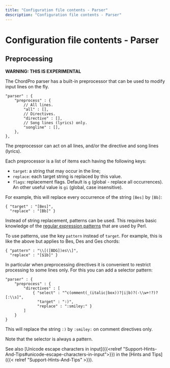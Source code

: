 ```yaml
---
title: "Configuration file contents - Parser"
description: "Configuration file contents - Parser"
---
```


# Configuration file contents - Parser

## Preprocessing

**WARNING: THIS IS EXPERIMENTAL**

The ChordPro parser has a built-in preprocessor that can be used to
modify input lines on the fly.

    "parser" : {
        "preprocess" : {
            // All lines.
            "all" : [],
            // Directives.
            "directive" : [],
            // Song lines (lyrics) only.
            "songline" : [],
        },
    },

The preprocessor can act on all lines, and/or the directive and song
lines (lyrics).

Each preprocessor is a list of items each having the following keys:

* `target`: a string that may occur in the line;
* `replace`: each target string is replaced by this value.
* `flags`: replacement flags. Default is `g` (global - replace all
  occurrences). An other useful
  value is `gi` (global, case insensitive).

For example, this will replace every occurrence of the string `[Bes]`
by `[Bb]`:

    { "target" : "[Bes]",
	  "replace" : "[Bb]" }

Instead of string replacement, patterns can be used. This requires
basic knowledge of the [regular expression
patterns](https://perldoc.perl.org/perlre) that are used by Perl.

To use patterns, use the key `pattern` instead of `target`.
For example, this is like the above but applies to Bes, Des and Ges
chords:

    { "pattern" : "\\[([BDG])es\\]",
	  "replace" : "[$1b]" }

In particular when preprocessing directives it is convenient to
restrict processing to some lines only. For this you can add a
selector pattern:

    "parser" : {
        "preprocess" : {
			"directives" : [
				{ "select" : "^c(omment(_(italic|box))?|i|b)?(-\\w+!?)?[:\\s]",
				  "target" : ":)",
				  "replace" : ":smiley:" }
			]
        }
	}
	
This will replace the string `:)` by `:smiley:` on comment directives
only.

Note that the selector is always a pattern.

See also [Unicode escape characters in input]({{<relref
"Support-Hints-And-Tips#unicode-escape-characters-in-input">}}) in the 
[Hints and Tips]({{< relref "Support-Hints-And-Tips" >}}).
